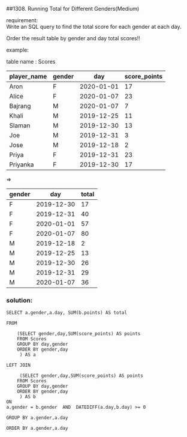 ##1308. Running Total for Different Genders(Medium)

requirement:  
Write an SQL query to find the total score for each gender at each day.

Order the result table by gender and day
total scores!!

example:

table name : Scores


| player_name | gender | day        | score_points |
|-------------|--------|------------|--------------|
| Aron        | F      | 2020-01-01 | 17           |
| Alice       | F      | 2020-01-07 | 23           |
| Bajrang     | M      | 2020-01-07 | 7            |
| Khali       | M      | 2019-12-25 | 11           |
| Slaman      | M      | 2019-12-30 | 13           |
| Joe         | M      | 2019-12-31 | 3            |
| Jose        | M      | 2019-12-18 | 2            |
| Priya       | F      | 2019-12-31 | 23           |
| Priyanka    | F      | 2019-12-30 | 17           |


=>

| gender | day        | total |
|--------|------------|-------|
| F      | 2019-12-30 | 17    |
| F      | 2019-12-31 | 40    |
| F      | 2020-01-01 | 57    |
| F      | 2020-01-07 | 80    |
| M      | 2019-12-18 | 2     |
| M      | 2019-12-25 | 13    |
| M      | 2019-12-30 | 26    |
| M      | 2019-12-31 | 29    |
| M      | 2020-01-07 | 36    |

### solution:

```
SELECT a.gender,a.day, SUM(b.points) AS total 

FROM

    (SELECT gender,day,SUM(score_points) AS points
    FROM Scores
    GROUP BY day,gender
    ORDER BY gender,day
     ) AS a

LEFT JOIN 

     (SELECT gender,day,SUM(score_points) AS points
    FROM Scores
    GROUP BY day,gender
    ORDER BY gender,day
     ) AS b
ON 
a.gender = b.gender  AND  DATEDIFF(a.day,b.day) >= 0

GROUP BY a.gender,a.day

ORDER BY a.gender,a.day

```

